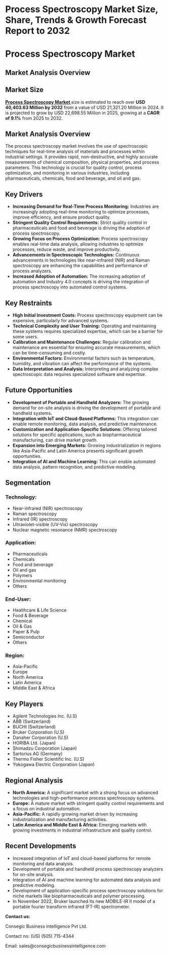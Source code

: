 # Process Spectroscopy Market Size, Share, Trends & Growth Forecast Report to 2032
# Process Spectroscopy Market</h1>
<h2 class="text-xl sm:text-2xl font-semibold text-gray-600 mt-2">Market Analysis Overview</h2>
        </header>


<h2 class="text-2xl font-semibold text-gray-700 mb-4 pb-2 border-b-2 border-gray-200">Market Size</h2>
<p class="text-gray-600 leading-relaxed">
    <a href="https://www.consegicbusinessintelligence.com/process-spectroscopy-market"><b> Process Spectroscopy Market </b></a> size is estimated to reach over <strong>USD 40,403.63 Million by 2032</strong> from a value of USD 21,321.20 Million in 2024. It is projected to grow by USD 22,698.55 Million in 2025, growing at a <strong>CAGR of 9.1%</strong> from 2025 to 2032.
</p>
        </section>


<h2 class="text-2xl font-semibold text-gray-700 mb-4 pb-2 border-b-2 border-gray-200">Market Analysis Overview</h2>
<p class="text-gray-600 leading-relaxed">
    The process spectroscopy market involves the use of spectroscopic techniques for real-time analysis of materials and processes within industrial settings. It provides rapid, non-destructive, and highly accurate measurements of chemical composition, physical properties, and process parameters. This technology is crucial for quality control, process optimization, and monitoring in various industries, including pharmaceuticals, chemicals, food and beverage, and oil and gas.
</p>
        </section>


<h2 class="text-2xl font-semibold text-gray-700 mb-4 pb-2 border-b-2 border-gray-200">Key Drivers</h2>
<ul class="list-disc list-inside space-y-2 text-gray-600 leading-relaxed">
    <li><strong>Increasing Demand for Real-Time Process Monitoring:</strong> Industries are increasingly adopting real-time monitoring to optimize processes, improve efficiency, and ensure product quality.</li>
    <li><strong>Stringent Quality Control Requirements:</strong> Strict quality control in pharmaceuticals and food and beverage is driving the adoption of process spectroscopy.</li>
    <li><strong>Growing Focus on Process Optimization:</strong> Process spectroscopy enables real-time data analysis, allowing industries to optimize processes, reduce waste, and improve productivity.</li>
    <li><strong>Advancements in Spectroscopic Technologies:</strong> Continuous advancements in technologies like near-infrared (NIR) and Raman spectroscopy are enhancing the capabilities and performance of process analyzers.</li>
    <li><strong>Increased Adoption of Automation:</strong> The increasing adoption of automation and Industry 4.0 concepts is driving the integration of process spectroscopy into automated control systems.</li>
</ul>
        </section>


<h2 class="text-2xl font-semibold text-gray-700 mb-4 pb-2 border-b-2 border-gray-200">Key Restraints</h2>
<ul class="list-disc list-inside space-y-2 text-gray-600 leading-relaxed">
    <li><strong>High Initial Investment Costs:</strong> Process spectroscopy equipment can be expensive, particularly for advanced systems.</li>
    <li><strong>Technical Complexity and User Training:</strong> Operating and maintaining these systems requires specialized expertise, which can be a barrier for some users.</li>
    <li><strong>Calibration and Maintenance Challenges:</strong> Regular calibration and maintenance are essential for ensuring accurate measurements, which can be time-consuming and costly.</li>
    <li><strong>Environmental Factors:</strong> Environmental factors such as temperature, humidity, and vibration can affect the performance of the systems.</li>
    <li><strong>Data Interpretation and Analysis:</strong> Interpreting and analyzing complex spectroscopic data requires specialized software and expertise.</li>
</ul>
        </section>


<h2 class="text-2xl font-semibold text-gray-700 mb-4 pb-2 border-b-2 border-gray-200">Future Opportunities</h2>
<ul class="list-disc list-inside space-y-2 text-gray-600 leading-relaxed">
    <li><strong>Development of Portable and Handheld Analyzers:</strong> The growing demand for on-site analysis is driving the development of portable and handheld systems.</li>
    <li><strong>Integration with IoT and Cloud-Based Platforms:</strong> This integration can enable remote monitoring, data analysis, and predictive maintenance.</li>
    <li><strong>Customization and Application-Specific Solutions:</strong> Offering tailored solutions for specific applications, such as biopharmaceutical manufacturing, can drive market growth.</li>
    <li><strong>Expansion into Emerging Markets:</strong> Growing industrialization in regions like Asia-Pacific and Latin America presents significant growth opportunities.</li>
    <li><strong>Integration of AI and Machine Learning:</strong> This can enable automated data analysis, pattern recognition, and predictive modeling.</li>
</ul>
        </section>


<h2 class="text-2xl font-semibold text-gray-700 mb-4 pb-2 border-b-2 border-gray-200">Segmentation</h2>
<div class="grid grid-cols-1 sm:grid-cols-2 lg:grid-cols-3 gap-6">
    <div class="bg-gray-50 p-6 rounded-lg border border-gray-200">
        <h3 class="font-bold text-gray-800 mb-2">Technology:</h3>
        <ul class="list-disc list-inside text-sm text-gray-600 space-y-1">
<li>Near-infrared (NIR) spectroscopy</li>
<li>Raman spectroscopy</li>
<li>Infrared (IR) spectroscopy</li>
<li>Ultraviolet-visible (UV-Vis) spectroscopy</li>
<li>Nuclear magnetic resonance (NMR) spectroscopy</li>
        </ul>
    </div>
    <div class="bg-gray-50 p-6 rounded-lg border border-gray-200">
        <h3 class="font-bold text-gray-800 mb-2">Application:</h3>
        <ul class="list-disc list-inside text-sm text-gray-600 space-y-1">
<li>Pharmaceuticals</li>
<li>Chemicals</li>
<li>Food and beverage</li>
<li>Oil and gas</li>
<li>Polymers</li>
<li>Environmental monitoring</li>
<li>Others</li>
        </ul>
    </div>
    <div class="bg-gray-50 p-6 rounded-lg border border-gray-200">
        <h3 class="font-bold text-gray-800 mb-2">End-User:</h3>
        <ul class="list-disc list-inside text-sm text-gray-600 space-y-1">
<li>Healthcare & Life Science</li>
<li>Food & Beverage</li>
<li>Chemical</li>
<li>Oil & Gas</li>
<li>Paper & Pulp</li>
<li>Semiconductor</li>
<li>Others</li>
        </ul>
    </div>
    <div class="bg-gray-50 p-6 rounded-lg border border-gray-200">
        <h3 class="font-bold text-gray-800 mb-2">Region:</h3>
        <ul class="list-disc list-inside text-sm text-gray-600 space-y-1">
<li>Asia-Pacific</li>
<li>Europe</li>
<li>North America</li>
<li>Latin America</li>
<li>Middle East & Africa</li>
        </ul>
    </div>
</div>
        </section>


<h2 class="text-2xl font-semibold text-gray-700 mb-4 pb-2 border-b-2 border-gray-200">Key Players</h2>
<ul class="list-disc list-inside space-y-1 text-gray-600">
    <li>Agilent Technologies Inc. (U.S)</li>
    <li>ABB (Switzerland)</li>
    <li>BUCHI (Switzerland)</li>
    <li>Bruker Corporation (U.S)</li>
    <li>Danaher Corporation (U.S)</li>
    <li>HORIBA Ltd. (Japan)</li>
    <li>Shimadzu Corporation (Japan)</li>
    <li>Sartorius AG (Germany)</li>
    <li>Thermo Fisher Scientific Inc. (U.S)</li>
    <li>Yokogawa Electric Corporation (Japan)</li>
</ul>
        </section>


<h2 class="text-2xl font-semibold text-gray-700 mb-4 pb-2 border-b-2 border-gray-200">Regional Analysis</h2>
<ul class="list-disc list-inside space-y-2 text-gray-600 leading-relaxed">
    <li><strong>North America:</strong> A significant market with a strong focus on advanced technologies and high-performance process spectroscopy systems.</li>
    <li><strong>Europe:</strong> A mature market with stringent quality control requirements and a focus on industrial automation.</li>
    <li><strong>Asia-Pacific:</strong> A rapidly growing market driven by increasing industrialization and manufacturing activities.</li>
    <li><strong>Latin America and Middle East & Africa:</strong> Emerging markets with growing investments in industrial infrastructure and quality control.</li>
</ul>
        </section>


<h2 class="text-2xl font-semibold text-gray-700 mb-4 pb-2 border-b-2 border-gray-200">Recent Developments</h2>
<ul class="list-disc list-inside space-y-2 text-gray-600 leading-relaxed">
    <li>Increased integration of IoT and cloud-based platforms for remote monitoring and data analysis.</li>
    <li>Development of portable and handheld process spectroscopy analyzers for on-site analysis.</li>
    <li>Integration of AI and machine learning for automated data analysis and predictive modeling.</li>
    <li>Development of application-specific process spectroscopy solutions for niche markets like biopharmaceuticals and polymer processing.</li>
    <li>In November 2022, Bruker launched its new MOBILE-IR II model of a portable fourier transform infrared (FT-IR) spectrometer.</li>
</ul>
        </section>

<p><strong>Contact us:</strong></p>
<p>Consegic Business intelligence Pvt Ltd.</p>
<p>Contact no: (US) (505) 715-4344</p>
<p>Email: sales@consegicbusinessintelligence.com</p>
        </footer>

</body>
</html>

 
